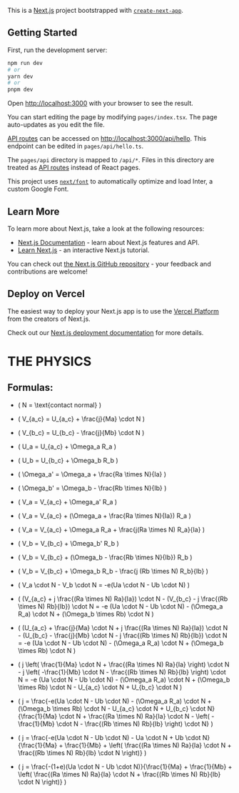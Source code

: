This is a [Next.js](https://nextjs.org/) project bootstrapped with [`create-next-app`](https://github.com/vercel/next.js/tree/canary/packages/create-next-app).

## Getting Started

First, run the development server:

```bash
npm run dev
# or
yarn dev
# or
pnpm dev
```

Open [http://localhost:3000](http://localhost:3000) with your browser to see the result.

You can start editing the page by modifying `pages/index.tsx`. The page auto-updates as you edit the file.

[API routes](https://nextjs.org/docs/api-routes/introduction) can be accessed on [http://localhost:3000/api/hello](http://localhost:3000/api/hello). This endpoint can be edited in `pages/api/hello.ts`.

The `pages/api` directory is mapped to `/api/*`. Files in this directory are treated as [API routes](https://nextjs.org/docs/api-routes/introduction) instead of React pages.

This project uses [`next/font`](https://nextjs.org/docs/basic-features/font-optimization) to automatically optimize and load Inter, a custom Google Font.

## Learn More

To learn more about Next.js, take a look at the following resources:

- [Next.js Documentation](https://nextjs.org/docs) - learn about Next.js features and API.
- [Learn Next.js](https://nextjs.org/learn) - an interactive Next.js tutorial.

You can check out [the Next.js GitHub repository](https://github.com/vercel/next.js/) - your feedback and contributions are welcome!

## Deploy on Vercel

The easiest way to deploy your Next.js app is to use the [Vercel Platform](https://vercel.com/new?utm_medium=default-template&filter=next.js&utm_source=create-next-app&utm_campaign=create-next-app-readme) from the creators of Next.js.

Check out our [Next.js deployment documentation](https://nextjs.org/docs/deployment) for more details.




# THE PHYSICS

## Formulas:

- \( N = \text{contact normal} \)

- \( V_{a_c} = U_{a_c} + \frac{j}{Ma} \cdot N \)

- \( V_{b_c} = U_{b_c} - \frac{j}{Mb} \cdot N \)

- \( U_a = U_{a_c} + \Omega_a R_a \)

- \( U_b = U_{b_c} + \Omega_b R_b \)

- \( \Omega_a' = \Omega_a + \frac{Ra \times N}{Ia} \)

- \( \Omega_b' = \Omega_b - \frac{Rb \times N}{Ib} \)

- \( V_a = V_{a_c} + \Omega_a' R_a \)

- \( V_a = V_{a_c} + (\Omega_a + \frac{Ra \times N}{Ia}) R_a \)

- \( V_a = V_{a_c} + \Omega_a R_a + \frac{j(Ra \times N) R_a}{Ia} \)

- \( V_b = V_{b_c} + \Omega_b' R_b \)

- \( V_b = V_{b_c} + (\Omega_b - \frac{Rb \times N}{Ib}) R_b \)

- \( V_b = V_{b_c} + \Omega_b R_b - \frac{j (Rb \times N) R_b}{Ib} \)

- \( V_a \cdot N - V_b \cdot N = -e(Ua \cdot N - Ub \cdot N) \)

- \( (V_{a_c} + j \frac{(Ra \times N) Ra}{Ia}) \cdot N - (V_{b_c} - j \frac{(Rb \times N) Rb}{Ib}) \cdot N = -e (Ua \cdot N - Ub \cdot N) - (\Omega_a R_a) \cdot N + (\Omega_b \times Rb) \cdot N \)

- \( (U_{a_c} + \frac{j}{Ma} \cdot N + j \frac{(Ra \times N) Ra}{Ia}) \cdot N - (U_{b_c} - \frac{j}{Mb} \cdot N - j \frac{(Rb \times N) Rb}{Ib}) \cdot N = -e (Ua \cdot N - Ub \cdot N) - (\Omega_a R_a) \cdot N + (\Omega_b \times Rb) \cdot N \)

- \( j \left( \frac{1}{Ma} \cdot N + \frac{(Ra \times N) Ra}{Ia} \right) \cdot N - j \left( -\frac{1}{Mb} \cdot N - \frac{(Rb \times N) Rb}{Ib} \right) \cdot N = -e (Ua \cdot N - Ub \cdot N) - (\Omega_a R_a) \cdot N + (\Omega_b \times Rb) \cdot N - U_{a_c} \cdot N + U_{b_c} \cdot N \)

- \( j = \frac{-e(Ua \cdot N - Ub \cdot N) - (\Omega_a R_a) \cdot N + (\Omega_b \times Rb) \cdot N - U_{a_c} \cdot N + U_{b_c} \cdot N}{\frac{1}{Ma} \cdot N + \frac{(Ra \times N) Ra}{Ia} \cdot N - \left( -\frac{1}{Mb} \cdot N - \frac{(Rb \times N) Rb}{Ib} \right) \cdot N} \)

- \( j = \frac{-e(Ua \cdot N - Ub \cdot N) - Ua \cdot N + Ub \cdot N}{\frac{1}{Ma} + \frac{1}{Mb} + \left( \frac{(Ra \times N) Ra}{Ia} \cdot N + \frac{(Rb \times N) Rb}{Ib} \cdot N \right)} \)

- \( j = \frac{-(1+e)(Ua \cdot N - Ub \cdot N)}{\frac{1}{Ma} + \frac{1}{Mb} + \left( \frac{(Ra \times N) Ra}{Ia} \cdot N + \frac{(Rb \times N) Rb}{Ib} \cdot N \right)} \)

